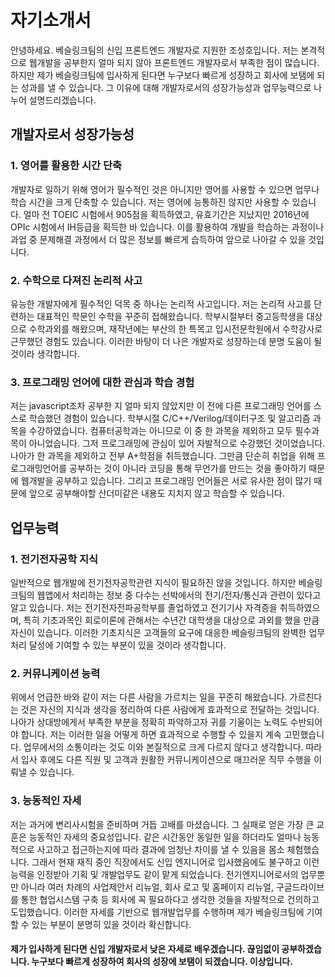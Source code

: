 

# 자기소개서

안녕하세요. 베슬링크팀의 신입 프론트엔드 개발자로 지원한 조성호입니다. 저는 본격적으로 웹개발을 공부한지 얼마 되지 않아 프론트엔드 개발자로서 부족한 점이 많습니다. 하지만 제가 베슬링크팀에 입사하게 된다면 누구보다 빠르게 성장하고 회사에 보탬에 되는 성과를 낼 수 있습니다. 그 이유에 대해 개발자로서의 성장가능성과 업무능력으로 나누어 설명드리겠습니다.


## 개발자로서 성장가능성



### 1. 영어를 활용한 시간 단축

개발자로 일하기 위해 영어가 필수적인 것은 아니지만 영어를 사용할 수 있으면 업무나 학습 시간을 크게 단축할 수 있습니다. 저는 영어에 능통하진 않지만 사용할 수 있습니다. 얼마 전 TOEIC 시험에서 905점을 획득하였고, 유효기간은 지났지만 2016년에 OPIc 시험에서 IH등급을 획득한 바 있습니다. 이를 활용하여 개발을 학습하는 과정이나 과업 중 문제해결 과정에서 더 많은 정보를 빠르게 습득하여 앞으로 나아갈 수 있을 것입니다.

### 2. 수학으로 다져진 논리적 사고

유능한 개발자에게 필수적인 덕목 중 하나는 논리적 사고입니다. 저는 논리적 사고를 단련하는 대표적인 학문인 수학을 꾸준히 접해왔습니다. 학부시절부터 중고등학생을 대상으로 수학과외를 해왔으며, 재작년에는 부산의 한 특목고 입시전문학원에서 수학강사로 근무했던 경험도 있습니다. 이러한 바탕이 더 나은 개발자로 성장하는데 분명 도움이 될 것이라 생각합니다.

### 3. 프로그래밍 언어에 대한 관심과 학습 경험

저는 javascript조차 공부한 지 얼마 되지 않았지만 이 전에 다른 프로그래밍 언어를 스스로 학습했던 경험이 있습니다. 학부시절 C/C++/Verilog/데이터구조 및 알고리즘 과목을 수강하였습니다. 컴퓨터공학과는 아니므로 이 중 한 과목을 제외하고 모두 필수과목이 아니었습니다. 그저 프로그래밍에 관심이 있어 자발적으로 수강했던 것이었습니다. 나아가 한 과목을 제외하고 전부 A+학점을 취득했습니다. 그만큼 단순히 취업을 위해 프로그래밍언어를 공부하는 것이 아니라 코딩을 통해 무언가를 만드는 것을 좋아하기 때문에 웹개발을 공부하고 있습니다. 그리고 프로그래밍 언어들은 서로 유사한 점이 많기 때문에 앞으로 공부해야할 산더미같은 내용도 지치지 않고 학습할 수 있습니다.

## 업무능력

### 1. 전기전자공학 지식

일반적으로 웹개발에 전기전자공학관련 지식이 필요하진 않을 것입니다. 하지만 베슬링크팀의 웹앱에서 처리하는 정보 중 다수는 선박에서의 전기/전자/통신과 관련이 있다고 알고 있습니다. 저는 전기전자전파공학부를 졸업하였고 전기기사 자격증을 취득하였으며, 특히 기초과목인 회로이론에 관해서는 수년간 대학생을 대상으로 과외를 했을 만큼 자신이 있습니다. 이러한 기초지식은 고객들의 요구에  대응한 베슬링크팀의 완벽한 업무처리 달성에 기여할 수 있는 부분이 있을 것이라 생각합니다.

### 2. 커뮤니케이션 능력

위에서 언급한 바와 같이 저는 다른 사람을 가르치는 일을 꾸준히 해왔습니다. 가르친다는 것은 자신의 지식과 생각을 정리하여 다른 사람에게 효과적으로 전달하는 것입니다. 나아가 상대방에게서 부족한 부분을 정확히 파악하고자 귀를 기울이는 노력도 수반되어야 합니다. 저는 이러한 일을 어떻게 하면 효과적으로 수행할 수 있을지 계속 고민했습니다. 업무에서의 소통이라는 것도 이와 본질적으로 크게 다르지 않다고 생각합니다. 따라서 입사 후에도 다른 직원 및 고객과 원활한 커뮤니케이션으로 매끄러운 직무 수행을 이뤄낼 수 있습니다.

### 3. 능동적인 자세

저는 과거에 변리사시험을 준비하며 거듭 고배를 마셨습니다. 그 실패로 얻은 가장 큰 교훈은 능동적인 자세의 중요성입니다. 같은 시간동안 동일한 일을 하더라도 얼마나 능동적으로 사고하고 접근하는지에 따라 결과에 엄청난 차이를 낼 수 있음을 몸소 체험했습니다. 그래서 현재 재직 중인 직장에서도 신입 엔지니어로 입사했음에도 불구하고 이런 능력을 인정받아 기획 및 개발업무도 같이 맡게 되었습니다. 전기엔지니어로서의 업무뿐만 아니라 여러 차례의 사업제안서 리뉴얼, 회사 로고 및 홈페이지 리뉴얼, 구글드라이브를 통한 협업시스템 구축 등 회사에 꼭 필요하다고 생각한 것들을 자발적으로 건의하고 도입했습니다. 이러한 자세를 기반으로 웹개발업무를 수행하며 제가 베슬링크팀에 기여할 수 있는 부분이 분명히 있을 것이라 확신합니다.

#### 제가 입사하게 된다면 신입 개발자로서 낮은 자세로 배우겠습니다. 끊임없이 공부하겠습니다. 누구보다 빠르게 성장하여 회사의 성장에 보탬이 되겠습니다. 이상입니다.
